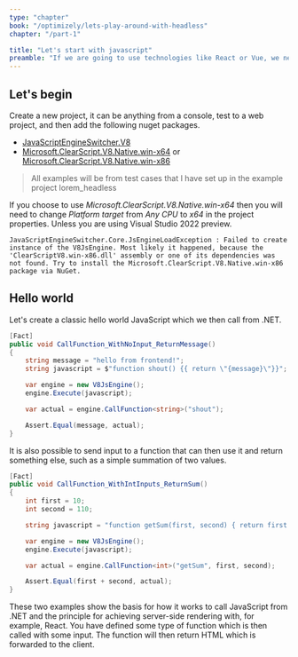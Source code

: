 ```yaml
---
type: "chapter"
book: "/optimizely/lets-play-around-with-headless"
chapter: "/part-1"

title: "Let's start with javascript"
preamble: "If we are going to use technologies like React or Vue, we need to know how to call a JavaScript function from .NET, and in this chapter, I'm going to show the basic of how we can do just that."
---
```


## Let's begin

Create a new project, it can be anything from a console, test to a web project, and then add the following nuget packages.

- [JavaScriptEngineSwitcher.V8](https://www.nuget.org/packages/JavaScriptEngineSwitcher.V8/)
- [Microsoft.ClearScript.V8.Native.win-x64](https://www.nuget.org/packages/Microsoft.ClearScript.V8.Native.win-x64/) or [Microsoft.ClearScript.V8.Native.win-x86](https://www.nuget.org/packages/Microsoft.ClearScript.V8.Native.win-x86/)

> All examples will be from test cases that I have set up in the example project lorem_headless

If you choose to use _Microsoft.ClearScript.V8.Native.win-x64_ then you will need to change _Platform target_ from _Any CPU_ to _x64_ in the project properties. Unless you are using Visual Studio 2022 preview.

```text
JavaScriptEngineSwitcher.Core.JsEngineLoadException : Failed to create instance of the V8JsEngine. Most likely it happened, because the 'ClearScriptV8.win-x86.dll' assembly or one of its dependencies was not found. Try to install the Microsoft.ClearScript.V8.Native.win-x86 package via NuGet.
```

## Hello world

Let's create a classic hello world JavaScript which we then call from .NET.

```csharp
[Fact]
public void CallFunction_WithNoInput_ReturnMessage()
{
    string message = "hello from frontend!";
    string javascript = $"function shout() {{ return \"{message}\"}}";

    var engine = new V8JsEngine();
    engine.Execute(javascript);

    var actual = engine.CallFunction<string>("shout");

    Assert.Equal(message, actual);
}
```

It is also possible to send input to a function that can then use it and return something else, such as a simple summation of two values.

```csharp
[Fact]
public void CallFunction_WithIntInputs_ReturnSum()
{
    int first = 10;
    int second = 110;

    string javascript = "function getSum(first, second) { return first + second;}";

    var engine = new V8JsEngine();
    engine.Execute(javascript);

    var actual = engine.CallFunction<int>("getSum", first, second);

    Assert.Equal(first + second, actual);
}
```

These two examples show the basis for how it works to call JavaScript from .NET and the principle for achieving server-side rendering with, for example, React. You have defined some type of function which is then called with some input. The function will then return HTML which is forwarded to the client.
